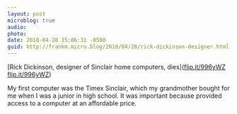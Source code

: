 ```yaml
---
layout: post
microblog: true
audio: 
photo: 
date: 2018-04-28 15:06:31 -0500
guid: http://frankm.micro.blog/2018/04/28/rick-dickinson-designer.html
---
```

[Rick Dickinson, designer of Sinclair home computers, dies]([flip.it/996yWZ](http://flip.it/996yWZ)
[flip.it/996yWZ](http://flip.it/996yWZ))

My first computer was the Timex Sinclair, which my grandmother bought for me when I was a junior in high school. It was important because provided access to a computer at an affordable price. 
